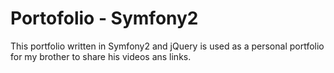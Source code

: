 Portofolio - Symfony2
=====================

This portfolio written in Symfony2 and jQuery is used as a personal portfolio
for my brother to share his videos ans links.
